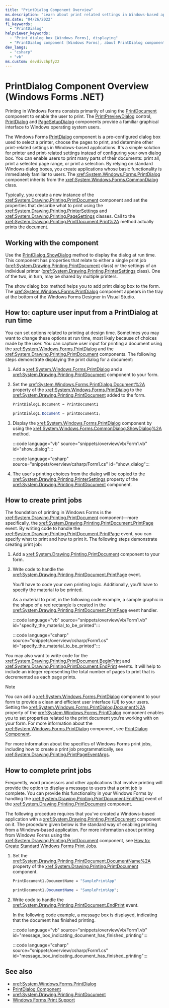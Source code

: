 ```yaml
---
title: "PrintDialog Component Overview"
ms.description: "Learn about print related settings in Windows-based applications."
ms.date: "04/26/2022"
f1_keywords:
  - "PrintDialog"
helpviewer_keywords:
  - "Print dialog box [Windows Forms], displaying"
  - "PrintDialog component [Windows Forms], about PrintDialog component"
dev_langs:
  - "csharp"
  - "vb"
ms.custom: devdivchpfy22
---
```


# PrintDialog Component Overview (Windows Forms .NET)

Printing in Windows Forms consists primarily of using the [PrintDocument](/dotnet/desktop/winforms/controls/printdocument-component-windows-forms?view=netframeworkdesktop-4.8&preserve-view=true) component to enable the user to print. The [PrintPreviewDialog](/dotnet/desktop/winforms/controls/printpreviewdialog-control-windows-forms?view=netframeworkdesktop-4.8&preserve-view=true) control, [PrintDialog](/dotnet/desktop/winforms/controls/printdialog-component-windows-forms?view=netframeworkdesktop-4.8&preserve-view=true) and [PageSetupDialog](/dotnet/desktop/winforms/controls/pagesetupdialog-component-windows-forms?view=netframeworkdesktop-4.8&preserve-view=true) components provide a familiar graphical interface to Windows operating system users.

The Windows Forms [PrintDialog](/dotnet/desktop/winforms/controls/printdialog-component-windows-forms?view=netframeworkdesktop-4.8&preserve-view=true) component is a pre-configured dialog box used to select a printer, choose the pages to print, and determine other print-related settings in Windows-based applications. It's a simple solution for printer and print-related settings instead of configuring your own dialog box. You can enable users to print many parts of their documents: print all, print a selected page range, or print a selection. By relying on standard Windows dialog boxes, you create applications whose basic functionality is immediately familiar to users. The <xref:System.Windows.Forms.PrintDialog> component inherits from the <xref:System.Windows.Forms.CommonDialog> class.

Typically, you create a new instance of the <xref:System.Drawing.Printing.PrintDocument> component and set the properties that describe what to print using the <xref:System.Drawing.Printing.PrinterSettings> and <xref:System.Drawing.Printing.PageSettings> classes. Call to the <xref:System.Drawing.Printing.PrintDocument.Print%2A> method actually prints the document.

## Working with the component

Use the [PrintDialog.ShowDialog](xref:System.Windows.Forms.CommonDialog.ShowDialog%2A) method to display the dialog at run time. This component has properties that relate to either a single print job (<xref:System.Drawing.Printing.PrintDocument> class) or the settings of an individual printer (<xref:System.Drawing.Printing.PrinterSettings> class). One of the two, in turn, may be shared by multiple printers.

The show dialog box method helps you to add print dialog box to the form. The <xref:System.Windows.Forms.PrintDialog> component appears in the tray at the bottom of the Windows Forms Designer in Visual Studio.

## How to: capture user input from a PrintDialog at run time

You can set options related to printing at design time. Sometimes you may want to change these options at run time, most likely because of choices made by the user. You can capture user input for printing a document using the <xref:System.Windows.Forms.PrintDialog> and the <xref:System.Drawing.Printing.PrintDocument> components. The following steps demonstrate displaying the print dialog for a document:

01. Add a <xref:System.Windows.Forms.PrintDialog> and a <xref:System.Drawing.Printing.PrintDocument> component to your form.

01. Set the <xref:System.Windows.Forms.PrintDialog.Document%2A> property of the <xref:System.Windows.Forms.PrintDialog> to the <xref:System.Drawing.Printing.PrintDocument> added to the form.

    ```vb
    PrintDialog1.Document = PrintDocument1
    ```

    ```csharp
    printDialog1.Document = printDocument1;
    ```

01. Display the <xref:System.Windows.Forms.PrintDialog> component by using the <xref:System.Windows.Forms.CommonDialog.ShowDialog%2A> method.

    :::code language="vb" source="snippets/overview/vb/Form1.vb" id="show_dialog":::

    :::code language="csharp" source="snippets/overview/csharp/Form1.cs" id="show_dialog":::

01. The user's printing choices from the dialog will be copied to the <xref:System.Drawing.Printing.PrinterSettings> property of the <xref:System.Drawing.Printing.PrintDocument> component.

## How to create print jobs

The foundation of printing in Windows Forms is the <xref:System.Drawing.Printing.PrintDocument> component—more specifically, the <xref:System.Drawing.Printing.PrintDocument.PrintPage> event. By writing code to handle the <xref:System.Drawing.Printing.PrintDocument.PrintPage> event, you can specify what to print and how to print it. The following steps demonstrate creating print job:

01. Add a <xref:System.Drawing.Printing.PrintDocument> component to your form.

01. Write code to handle the <xref:System.Drawing.Printing.PrintDocument.PrintPage> event.

    You'll have to code your own printing logic. Additionally, you'll have to specify the material to be printed.

    As a material to print, in the following code example, a sample graphic in the shape of a red rectangle is created in the <xref:System.Drawing.Printing.PrintDocument.PrintPage> event handler.

    :::code language="vb" source="snippets/overview/vb/Form1.vb" id="specify_the_material_to_be_printed":::

    :::code language="csharp" source="snippets/overview/csharp/Form1.cs" id="specify_the_material_to_be_printed":::

You may also want to write code for the <xref:System.Drawing.Printing.PrintDocument.BeginPrint> and <xref:System.Drawing.Printing.PrintDocument.EndPrint> events. It will help to include an integer representing the total number of pages to print that is decremented as each page prints.

> [!NOTE]
> You can add a <xref:System.Windows.Forms.PrintDialog> component to your form to provide a clean and efficient user interface (UI) to your users. Setting the <xref:System.Windows.Forms.PrintDialog.Document%2A> property of the <xref:System.Windows.Forms.PrintDialog> component enables you to set properties related to the print document you're working with on your form. For more information about the <xref:System.Windows.Forms.PrintDialog> component, see [PrintDialog Component](/dotnet/desktop/winforms/controls/printdialog-component-windows-forms?view=netframeworkdesktop-4.8&preserve-view=true).

For more information about the specifics of Windows Forms print jobs, including how to create a print job programmatically, see <xref:System.Drawing.Printing.PrintPageEventArgs>.

## How to complete print jobs

Frequently, word processors and other applications that involve printing will provide the option to display a message to users that a print job is complete. You can provide this functionality in your Windows Forms by handling the <xref:System.Drawing.Printing.PrintDocument.EndPrint> event of the <xref:System.Drawing.Printing.PrintDocument> component.

The following procedure requires that you've created a Windows-based application with a <xref:System.Drawing.Printing.PrintDocument> component on it. The procedure given below is the standard way of enabling printing from a Windows-based application. For more information about printing from Windows Forms using the <xref:System.Drawing.Printing.PrintDocument> component, see [How to: Create Standard Windows Forms Print Jobs](/dotnet/desktop/winforms/advanced/how-to-create-standard-windows-forms-print-jobs?view=netframeworkdesktop-4.8&preserve-view=true).

01. Set the <xref:System.Drawing.Printing.PrintDocument.DocumentName%2A> property of the <xref:System.Drawing.Printing.PrintDocument> component.

    ```vb
    PrintDocument1.DocumentName = "SamplePrintApp"
    ```

    ```csharp
    printDocument1.DocumentName = "SamplePrintApp";
    ```

01. Write code to handle the <xref:System.Drawing.Printing.PrintDocument.EndPrint> event.

    In the following code example, a message box is displayed, indicating that the document has finished printing.

    :::code language="vb" source="snippets/overview/vb/Form1.vb" id="message_box_indicating_document_has_finished_printing":::
  
    :::code language="csharp" source="snippets/overview/csharp/Form1.cs" id="message_box_indicating_document_has_finished_printing":::

## See also

- <xref:System.Windows.Forms.PrintDialog>
- [PrintDialog Component](/dotnet/desktop/winforms/controls/printdialog-component-windows-forms?view=netframeworkdesktop-4.8&preserve-view=true)
- <xref:System.Drawing.Printing.PrintDocument>
- [Windows Forms Print Support](/dotnet/desktop/winforms/advanced/windows-forms-print-support?view=netframeworkdesktop-4.8&preserve-view=true)
